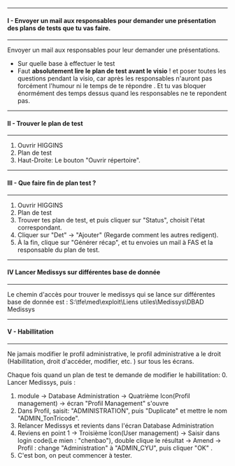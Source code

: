 ***
#### I - Envoyer un mail aux responsables pour demander une présentation des plans de tests que tu vas faire.
***
Envoyer un mail aux responsables pour leur demander une présentations.
* Sur quelle base à effectuer le test
* Faut __absolutement lire le plan de test avant le visio__ ! et poser toutes les questions pendant la visio, car après les responsables n'auront pas forcément l'humour ni le temps de te répondre . Et tu vas bloquer énormément des temps dessus quand les responsables ne te repondent pas.

***
#### II - Trouver le plan de test
***
1. Ouvrir HIGGINS
2. Plan de test
3. Haut-Droite: Le bouton "Ouvrir répertoire".

***
#### III - Que faire fin de plan test ?
***
1. Ouvrir HIGGINS
2. Plan de test
3. Trouver tes plan de test, et puis cliquer sur "Status", choisit l'état correspondant.
4. Cliquer sur "Det" -> "Ajouter" (Regarde comment les autres redigent). 
5. À la fin, clique sur "Générer récap", et tu envoies un mail à FAS et la responsable du plan de test.

***
#### IV Lancer Medissys sur différentes base de donnée
***
Le chemin d'accès pour trouver le medissys qui se lance sur différentes base de donnée est : 
S:\tfe\med\exploit\Liens utiles\Medissys\DBAD Medissys

***
#### V - Habillitation
***
Ne jamais modifier le profil administrative, le profil administrative a le droit (Habillitation, droit d'accéder, modifier, etc. ) sur tous les écrans.

Chaque fois quand un plan de test te demande de modifier le habillitation:
0. Lancer Medissys, puis :
1. module -> Database Administration -> Quatrième Icon(Profil management) -> écran "Profil Management" s'ouvre
2. Dans Profil, saisit: "ADMINISTRATION", puis "Duplicate" et mettre le nom "ADMIN_TonTricode".
3. Relancer Medissys et revients dans l'écran Database Administration
4. Reviens en point 1 -> Troisième îcon(User management) -> Saisir dans login code(Le mien : "chenbao"),  double clique le résultat -> Amend -> Profil : change "Administration" à "ADMIN_CYU", puis cliquer "OK" .
5. C'est bon, on peut commencer à tester.

